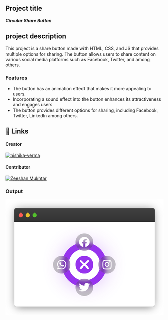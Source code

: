 ## Project title

**_Circular Share Button_**

## project description

This project is a share button made with HTML, CSS, and JS that provides multiple options for sharing. The button allows users to share content on various social media platforms such as Facebook, Twitter, and among others.

### Features

- The button has an animation effect that makes it more appealing to users.
- Incorporating a sound effect into the button enhances its attractiveness and engages users
- The button provides different options for sharing, including Facebook, Twitter, LinkedIn among others.

## 🔗 Links

#### Creator

[![nishika-verma](https://img.shields.io/badge/linkedin-0A66C2?style=for-the-badge&logo=linkedin&logoColor=white)](https://www.linkedin.com/in/nishika-verma-6234121b4/)

#### Contributor

[![Zeeshan Mukhtar](https://img.shields.io/badge/linkedin-0A66C2?style=for-the-badge&logo=linkedin&logoColor=white)](https://www.linkedin.com/in/zeeshanmukhtar1/)

### Output

![Output](Output.png)
